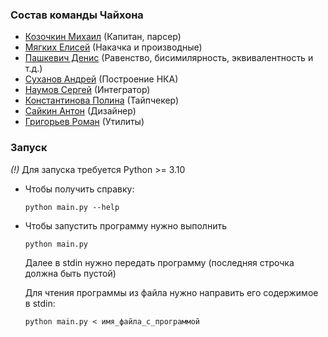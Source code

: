 ### Состав команды Чайхона 
* [Козочкин Михаил](https://github.com/postlog) (Капитан, парсер)
* [Мягких Елисей](https://github.com/EliseySoft) (Накачка и производные)
* [Пашкевич Денис](https://github.com/alien-agent) (Равенство, бисимилярность, эквивалентность и т.д.)
* [Суханов Андрей](https://github.com/Pug-coder) (Построение НКА)
* [Наумов Сергей](https://github.com/pear2jam) (Интегратор)
* [Константинова Полина](https://github.com/pollykon) (Тайпчекер)
* [Сайкин Антон](https://github.com/Kekega) (Дизайнер)
* [Григорьев Роман](https://github.com/PROCENTX123) (Утилиты)

### Запуск

_(!)_ Для запуска требуется Python >= 3.10

* Чтобы получить справку:

    ```python main.py --help```


* Чтобы запустить программу нужно выполнить

    ```python main.py```

    Далее в stdin нужно передать программу (последняя строчка должна быть пустой)
    
    Для чтения программы из файла нужно направить его содержимое в stdin:

    ```python main.py < имя_файла_с_программой```